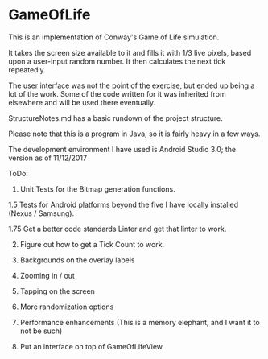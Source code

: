 # GameOfLife

This is an implementation of Conway's Game of Life simulation.

It takes the screen size available to it and fills it with 1/3 live pixels, based upon a
user-input random number.  It then calculates the next tick repeatedly.

The user interface was not the point of the exercise, but ended up being a lot of the work.
  Some of the code written for it was inherited from elsewhere and will be used there eventually.

StructureNotes.md has a basic rundown of the project structure.

Please note that this is a program in Java, so it is fairly heavy in a few ways.

The development environment I have used is Android Studio 3.0; the version as of 11/12/2017

ToDo:
1. Unit Tests for the Bitmap generation functions.

1.5 Tests for Android platforms beyond the five I have locally installed (Nexus / Samsung).

1.75 Get a better code standards Linter and get that linter to work.

2. Figure out how to get a Tick Count to work.

3. Backgrounds on the overlay labels

4. Zooming in / out

5. Tapping on the screen

6. More randomization options

7. Performance enhancements (This is a memory elephant, and I want it to not be such)

8. Put an interface on top of GameOfLifeView
